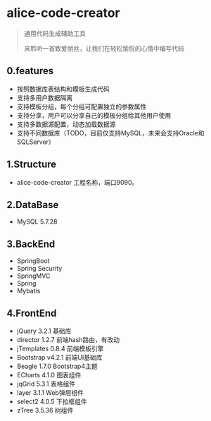 # alice-code-creator

> 通用代码生成辅助工具
>
> 来聆听一首致爱丽丝，让我们在轻松愉悦的心情中编写代码

## 0.features

- 按照数据库表结构和模板生成代码
- 支持多用户数据隔离
- 支持模板分组，每个分组可配置独立的参数属性
- 支持分享，用户可以分享自己的模板分组给其他用户使用
- 支持多数据源配置，动态加载数据源
- 支持不同数据库（TODO，目前仅支持MySQL，未来会支持Oracle和SQLServer）

## 1.Structure

- alice-code-creator 工程名称，端口9090。

## 2.DataBase

- MySQL 5.7.28

## 3.BackEnd
- SpringBoot 
- Spring Security
- SpringMVC
- Spring
- Mybatis

## 4.FrontEnd

- jQuery 3.2.1 基础库
- director 1.2.7 前端hash路由，有改动
- jTemplates 0.8.4 前端模板引擎
- Bootstrap v4.2.1 前端UI基础库
- Beagle 1.7.0 Bootstrap4主题
- ECharts 4.1.0 图表组件
- jqGrid 5.3.1 表格组件
- layer 3.1.1 Web弹层组件
- select2 4.0.5 下拉框组件
- zTree 3.5.36 树组件